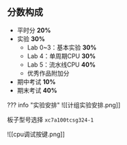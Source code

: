 ## 分数构成

- 平时分 **20%**
- 实验 **30%**
	- Lab 0~3：基本实验 **30%**
	- Lab 4：单周期CPU **30%**
	- Lab 5：流水线CPU **40%**
	- 优秀作品附加分
- 期中考试 **10%**
- 期末考试 **40%**

??? info "实验安排"
	![[计组实验安排.png]]

板子型号选择 `xc7a100tcsg324-1`

![[cpu调试按键.png]]
